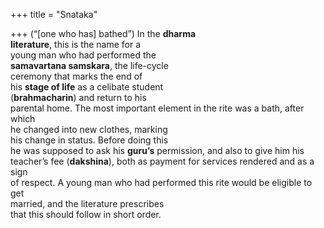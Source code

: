 +++
title = "Snataka"

+++
(“[one who has] bathed”) In the **dharma**  
**literature**, this is the name for a  
young man who had performed the  
**samavartana samskara**, the life-cycle  
ceremony that marks the end of  
his **stage of life** as a celibate student  
(**brahmacharin**) and return to his  
parental home. The most important element in the rite was a bath, after which  
he changed into new clothes, marking  
his change in status. Before doing this  
he was supposed to ask his **guru’s** permission, and also to give him his  
teacher’s fee (**dakshina**), both as payment for services rendered and as a sign  
of respect. A young man who had performed this rite would be eligible to get  
married, and the literature prescribes  
that this should follow in short order.